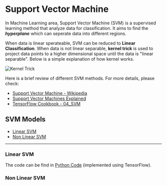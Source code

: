# Support Vector Machine

In Machine Learning area, Support Vector Machine (SVM) is a supervised learning method that analyze data for classification. It aims to find the **_hyperplane_** which can seperate data into different regions. 

When data is linear sperateable, SVM can be reduced to **Linear Classification**. When data is not linear separable, **kernel trick** is used to project data points to a higher dimensional space until the data is "linear separable". Below is a simple explanation of how kernel works.

![Kernel Trick](https://miro.medium.com/max/1400/1*3t_Gn5yuirT6fSC-sbxKAA.png)

Here is a brief review of different SVM methods. For more details, please check:
* [Support Vector Machine - Wikipedia](https://en.wikipedia.org/wiki/Support-vector_machine#Linear_SVM)
* [Support Vector Machines Explained](https://medium.com/@zachary.bedell/support-vector-machines-explained-73f4ec363f13)
* [TensorFlow Cookbook - 04_SVM](https://github.com/nfmcclure/tensorflow_cookbook/tree/master/04_Support_Vector_Machines)


## SVM Models

* [Linear SVM](#Linear-SVM)
* [Non Linear SVM](#Non-Linear-SVM)

----
### Linear SVM
The code can be find in [Python Code](./code/LinearSVM.py) (implemented using TensorFlow).

### Non Linear SVM
